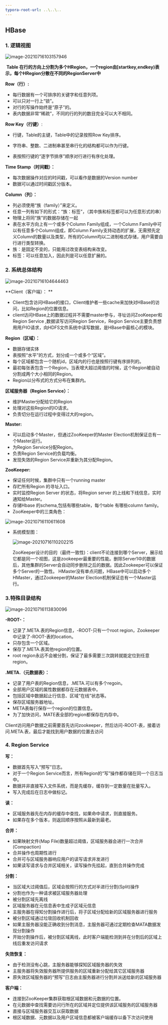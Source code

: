 ```yaml
---
typora-root-url: ..\..\..
---
```


## HBase

### 1. 逻辑视图

![image-20210716103157946](images/HBase/image-20210716103157946.png)

​	**Table 在行的方向上分割为多个HRegion，一个region由[startkey,endkey)表示，每个HRegion分散在不同的RegionServer中**

**Row（行）:**

* 每行数据有一个可排序的关键字和任意列项。
* 可以只对一行上“锁”。
* 对行的写操作始终是“原子”的。
* 表内数据非常“稀疏”，不同的行的列的数目完全可以大不相同。

**Row Key（行键）**: 

* 行键，Table的主键，Table中的记录按照Row Key排序。

* 字符串、整数、二进制串甚至串行化的结构都可以作为行键。
* 表按照行键的“逐字节排序”顺序对行进行有序化处理。

**Time Stamp（时间戳）：**

* 每次数据操作对应的时间戳，可以看作是数据的Version number
* 数据可以通过时间戳区分版本。

**Column（列）：**

* 列必须使用“族（family）”来定义。
* 任意一列有如下的形式：“族：标签”，（其中族和标签都可以为任意形式的串）
* 物理上将同“族”的数据存储在一起
* 表在水平方向上有一个或多个Column Family组成，一个Column Family中可以有任意多个Column组成，即Column Family支持动态的扩展，无需预先定义Column的数量以及类型，所有的Column均以二进制格式存储，用户需要自行进行类型转换。
* 族：是固定不变的，只能用过改变表结构来改变。
* 标签：可以任意加入，因此列是可以任意扩展的。

### 2. 系统总体结构

![image-20210716104644463](images/HBase//image-20210716104644463.png)



**Client（客户端）： **

* Client包含访问HBase的接口，Client维护者一些cache来加快对HBase的访问，比如Region的位置信息。
* client访问HBase上的数据过程并不需要master参与，寻址访问ZooKeeper和Region Service ,数据读写访问Region Service，Region Service主要负责想用用户IO请求，向HDFS文件系统中读写数据，是HBase中最核心的模块。

**Region（区域）：**

* 数据存储实体
* 表按照“水平”的方式，划分成一个或多个“区域”。
* 每个区域都包含一个随机id，区域内的行也是按照行键有序排列的。
* 最初每张表包含一个Region，当表增大超过阈值的时候，这个Region被自动分割成两个大小相同的Region。
* Region以分布式的方式分布在集群内。

**区域服务器（Region Service）：**

* 维护Master分配给它的Region
* 处理对这些Region的IO请求。
* 负责切分在运行过程中变得过大的region。

**Master:**

* 可以启动多个Master，但通过ZooKeeper的Master Election机制保证总有一个Master运行。
* 为Region Service分配Region。
* 负责Region Service的负载均衡。
* 发现失效的Region Service并重新为其分配Region。

**ZooKeeper:**

* 保证任何时候，集群中只有一个running master 
* 存贮所有Region 的寻址入口。
* 实时监控Region Server 的状态，将Region server 的上线和下线信息，实时通知给Master。
* 存储Hbase 的schema,包括有哪些table，每个table 有哪些column family。
* ZooKeeper中的三类角色：

![image-20210716110611608](images/HBase//image-20210716110611608.png)

* 系统模型图：

  ![image-20210716110202215](images/HBase//image-20210716110202215.png)

  ​	ZooKeeper设计的目的（最终一致性)：client不论连接到哪个Server，展示给它都是同一个视图，这是zookeeper最重要的性能。删除Server1中的数据后，其他集群的Server会自动同步删除之后的数据。因此Zookeeper可以保证多个Server的一致性。 HMaster没有单点问题，HBase中可以启动多个HMaster，通过Zookeeper的Master Election机制保证总有一个Master运行。

### 3.特殊目录结构

![image-20210716113830096](/images/HBase/image-20210716113830096.png)

**-ROOT-：**

* 记录了.META.表的Region信息，-ROOT-只有一个root region，Zookeeper中记录了-ROOT-表的location。
* 只存包含一个区域。
* 保存了.META.表其他region的位置。
* root region永远不会被分割，保证了最多需要三次跳转就能定位到任意region。

**.META.（元数据表）：**

* 记录了用户表的Region信息，.META.可以有多个regoin。
* 全部用户区域的属性数据都存在元数据表中。
* 包括区域中数据起止行信息、区域“在线”状态等。
* 保存区域服务器地址。
* META表每行保存一个region的位置信息。
* 为了加快访问，MATE表全部的region都保存在内存中。

​	Client访问用户数据之前需要首先访问zookeeper，然后访问-ROOT-表，接着访问.META.表，最后才能找到用户数据的位置去访问

### 4. Region Service

**写：**

* 数据首先写入“预写”日志。
* 对于一个Region Service而言，所有Region的“写”操作都存储在同一个日志当中。
* 数据并非直接写入文件系统，而是先缓存，缓存到一定数量在批量写入。
* 写入完成后在日志中做标记。

**读：**

* 区域服务器先在内存的缓存中查找，如果命中请求，则直接服务。
* 如果存在多个版本，则返回顺序按照从最新到最老。

**合并：**

* 如果映射文件(Map File)数量超过阈值，区域服务器会进行一次合并(Compaction)
* 合并操作也周期性进行
* 合并可与区域服务器响应用户的读写请求并发进行
* 如果读写请求与合并区域相关，读写操作先挂起，直到合并操作完成

**分割：**

* 当区域大过阈值后，区域会按照行的方式对半进行分割(Split)操作
* 分割也作为一种请求被区域服务器处理
* 被分割区域先离线
* 区域服务器在元信息表中生成子区域元信息
* 主服务器在得知分割操作进行后，将子区域分配给新的区域服务器进行服务
* 被分割区域通过垃圾回收机制回收
* 如果主服务器没能正确收到分割消息，主服务器可通过定期检查MATA数据发现分割操作
* 开始分割操作后，被分割区域离线，此时客户端能检测到并在分割后的区域上线后重发访问请求

**失效恢复：**

* 由于检测没有心跳，主服务器能够探知区域服务器的失效
* 主服务器将失效服务器所提供服务的区域重新分配给其它区域服务器
* 原失效区域服务器的“预写”日志由主服务器进行分割并派送给新的区域服务器

**客户端：**

* 连接到ZooKeeper集群获取根区域数据和元数据的位置。
* 在元数据中查找需要访问行所在的区域并定位提供该区域服务的区域服务器
* 直接与区域服务器交互以获取数据
* 根区域数据、元数据以及用户区域信息都被客户端缓存以备下次访问使用
